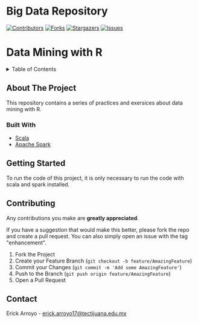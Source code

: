 # Big Data Repository
[![Contributors][contributors-shield]][contributors-url]
[![Forks][forks-shield]][forks-url]
[![Stargazers][stars-shield]][stars-url]
[![Issues][issues-shield]][issues-url]

# Data Mining with R

<details>
  <summary>Table of Contents</summary>
  <ol>
    <li>
      <a href="#about-the-project">About The Project</a>
      <ul>
        <li><a href="#built-with">Built With</a></li>
      </ul>
    </li>
    <li>
      <a href="#getting-started">Getting Started</a>
    </li>
    <li><a href="#contributing">Contributing</a></li>
    <li><a href="#contact">Contact</a></li>
  </ol>
</details>

## About The Project
This repository contains a series of practices and exersices about data mining with R.

### Built With
* [Scala](https://www.scala-lang.org/)
* [Apache Spark](https://spark.apache.org/)


## Getting Started
To run the code of this project, it is only necessary to run the code with scala and spark installed.

## Contributing
Any contributions you make are **greatly appreciated**.

If you have a suggestion that would make this better, please fork the repo and create a pull request. You can also simply open an issue with the tag "enhancement".

1. Fork the Project
2. Create your Feature Branch (`git checkout -b feature/AmazingFeature`)
3. Commit your Changes (`git commit -m 'Add some AmazingFeature'`)
4. Push to the Branch (`git push origin feature/AmazingFeature`)
5. Open a Pull Request


## Contact

Erick Arroyo - erick.arroyo17@tectijuana.edu.mx

[contributors-shield]: https://img.shields.io/github/contributors/Erick-INCS/BigData.svg?style=for-the-badge
[contributors-url]: https://github.com/othneildrew/Erick-INCS/BigData/graphs/contributors
[forks-shield]: https://img.shields.io/github/forks/Erick-INCS/BigData.svg?style=for-the-badge
[forks-url]: https://github.com/othneildrew/Erick-INCS/BigData/network/members
[stars-shield]: https://img.shields.io/github/stars/Erick-INCS/BigData.svg?style=for-the-badge
[stars-url]: https://github.com/Erick-INCS/BigData/stargazers
[issues-shield]: https://img.shields.io/github/issues/Erick-INCS/BigData.svg?style=for-the-badge
[issues-url]: https://github.com/Erick-INCS/BigData/issues
[license-shield]: https://img.shields.io/github/license/Erick-INCS/BigData.svg?style=for-the-badge
[license-url]: https://github.com/Erick-INCS/BigData/blob/master/LICENSE.txt

